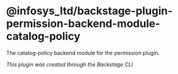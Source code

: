 # @infosys_ltd/backstage-plugin-permission-backend-module-catalog-policy

The catalog-policy backend module for the permission plugin.

_This plugin was created through the Backstage CLI_
